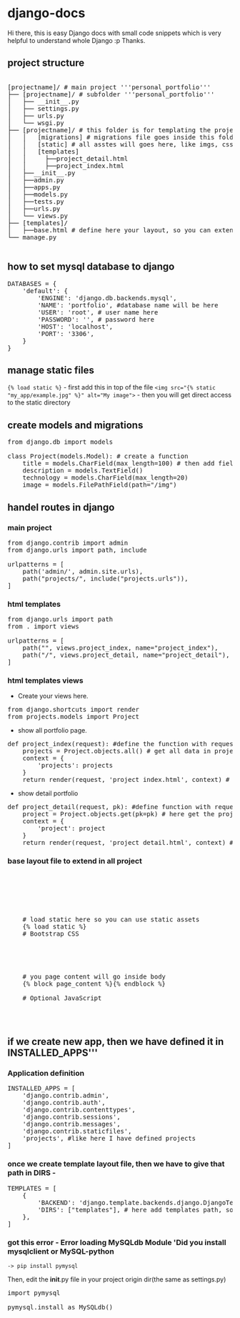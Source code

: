 # django-docs
Hi there, this is easy Django docs with small code snippets which is very helpful to understand whole Django :p Thanks.

## project structure

<pre>

[projectname]/ # main project '''personal_portfolio'''
├── [projectname]/ # subfolder '''personal_portfolio'''
│   ├── __init__.py
│   ├── settings.py
│   ├── urls.py
│   └── wsgi.py
├── [projectname]/ # this folder is for templating the project '''projects'''
│   │   [migrations] # migrations file goes inside this folder
│   │   [static] # all asstes will goes here, like imgs, css,js
│   │   [templates]
│   │     ├──project_detail.html
│   │     ├──project_index.html
│   ├──__init__.py
│   ├──admin.py
│   ├──apps.py
│   ├──models.py
│   ├──tests.py
│   ├──urls.py
│   └── views.py
├── [templates]/
│   ├──base.html # define here your layout, so you can extends it in every file.
└── manage.py

</pre>

## how to set mysql database to django
<pre>
DATABASES = {
    'default': {
        'ENGINE': 'django.db.backends.mysql',
        'NAME': 'portfolio', #database name will be here
        'USER': 'root', # user name here
        'PASSWORD': '', # password here
        'HOST': 'localhost',
        'PORT': '3306',
    }
}
</pre>
## manage static files

`{% load static %}` - first add this in top of the file
`<img src="{% static "my_app/example.jpg" %}" alt="My image">` - then you will get direct access to the static directory

## create models and migrations
<pre>
from django.db import models

class Project(models.Model): # create a function
    title = models.CharField(max_length=100) # then add fields
    description = models.TextField()
    technology = models.CharField(max_length=20)
    image = models.FilePathField(path="/img")
</pre>

## handel routes in django

### main project
<pre>
from django.contrib import admin
from django.urls import path, include

urlpatterns = [
    path('admin/', admin.site.urls),
    path("projects/", include("projects.urls")),
]
</pre>

### html templates
<pre>
from django.urls import path
from . import views

urlpatterns = [
    path("", views.project_index, name="project_index"),
    path("<int:pk>/", views.project_detail, name="project_detail"),
]
</pre>

### html templates views

- Create your views here.
<pre>
from django.shortcuts import render
from projects.models import Project
</pre>

- show all portfolio page.
<pre>
def project_index(request): #define the function with request
    projects = Project.objects.all() # get all data in projects
    context = {
        'projects': projects
    }
    return render(request, 'project_index.html', context) # return context as parameters to project_index.html view
</pre>

- show detail portfolio
<pre>
def project_detail(request, pk): #define function with request and primary key
    project = Project.objects.get(pk=pk) # here get the project data by primary key
    context = {
        'project': project
    }
    return render(request, 'project_detail.html', context) # return context as project data to the html
</pre>

### base layout file to extend in all project

<pre>
<!doctype html>
<html lang="en">
  <head>
    <!-- Required meta tags -->
    <meta charset="utf-8">
    <meta name="viewport" content="width=device-width, initial-scale=1, shrink-to-fit=no">
    # load static here so you can use static assets
    {% load static %} 
    # Bootstrap CSS
    <link rel="stylesheet" href="{% static "css/material.css" %}">

    <title>Hello, world!</title>
  </head>
  <body>
    # you page content will go inside body
    {% block page_content %}{% endblock %}

    # Optional JavaScript 
    <!-- jQuery first, then Popper.js, then Bootstrap JS -->
  </body>
</html>
</pre>

## if we create new app, then we have defined it in INSTALLED_APPS'''
### Application definition

<pre>
INSTALLED_APPS = [
    'django.contrib.admin',
    'django.contrib.auth',
    'django.contrib.contenttypes',
    'django.contrib.sessions',
    'django.contrib.messages',
    'django.contrib.staticfiles',
    'projects', #like here I have defined projects
]
</pre>

### once we create template layout file, then we have to give that path in DIRS -

<pre>
TEMPLATES = [
    {
        'BACKEND': 'django.template.backends.django.DjangoTemplates',
        'DIRS': ["templates"], # here add templates path, so you can extends layout file direct in any file
    },
]
</pre>

### got this error - Error loading MySQLdb Module &#39;Did you install mysqlclient or MySQL-python

```-> pip install pymysql```

Then, edit the __init__.py file in your project origin dir(the same as settings.py)

<pre>
import pymysql

pymysql.install_as_MySQLdb()
</pre>
